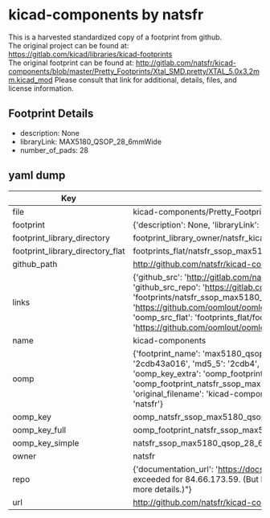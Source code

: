 # kicad-components by natsfr  
This is a harvested standardized copy of a footprint from github.  
The original project can be found at:  
https://gitlab.com/kicad/libraries/kicad-footprints  
The original footprint can be found at:
http://gitlab.com/natsfr/kicad-components/blob/master/Pretty_Footprints/Xtal_SMD.pretty/XTAL_5.0x3.2mm.kicad_mod
Please consult that link for additional, details, files, and license information.  
## Footprint Details
* description: None  
* libraryLink: MAX5180_QSOP_28_6mmWide  
* number_of_pads: 28  
## yaml dump  
| Key | Value |  
| --- | --- |  
| file | kicad-components/Pretty_Footprints/SSOP.pretty/MAX5180_QSOP_28_6mmWide.kicad_mod |  
| footprint | {'description': None, 'libraryLink': 'MAX5180_QSOP_28_6mmWide', 'number_of_pads': 28} |  
| footprint_library_directory | footprint_library_owner/natsfr_kicad-components |  
| footprint_library_directory_flat | footprints_flat/natsfr_ssop_max5180_qsop_28_6mmwide/working |  
| github_path | http://github.com/natsfr/kicad-components/blob/master/Pretty_Footprints/SSOP.pretty/MAX5180_QSOP_28_6mmWide.kicad_mod |  
| links | {'github_src': 'http://gitlab.com/natsfr/kicad-components/blob/master/Pretty_Footprints/Xtal_SMD.pretty/XTAL_5.0x3.2mm.kicad_mod', 'github_src_repo': 'https://gitlab.com/kicad/libraries/kicad-footprints', 'oomp_bot': 'footprints/natsfr_ssop_max5180_qsop_28_6mmwide/working', 'oomp_bot_github': 'https://github.com/oomlout/oomlout_oomp_footprint_bot/tree/main/footprints/natsfr_ssop_max5180_qsop_28_6mmwide/working', 'oomp_src_flat': 'footprints_flat/footprints_flat/natsfr_ssop_max5180_qsop_28_6mmwide/working', 'oomp_src_flat_github': 'https://github.com/oomlout/oomlout_oomp_footprint_src/tree/main/footprints_flat/natsfr_ssop_max5180_qsop_28_6mmwide/working'} |  
| name | kicad-components |  
| oomp | {'footprint_name': 'max5180_qsop_28_6mmwide', 'library_name': 'ssop', 'md5': '2cdb43a016b650d6aba3143b7b2845b9', 'md5_10': '2cdb43a016', 'md5_5': '2cdb4', 'md5_6': '2cdb43', 'oomp_key': 'oomp_natsfr_ssop_max5180_qsop_28_6mmwide', 'oomp_key_extra': 'oomp_footprint_natsfr_ssop_max5180_qsop_28_6mmwide', 'oomp_key_full': 'oomp_footprint_natsfr_ssop_max5180_qsop_28_6mmwide_2cdb43', 'oomp_key_simple': 'natsfr_ssop_max5180_qsop_28_6mmwide', 'original_filename': 'kicad-components/Pretty_Footprints/SSOP.pretty/MAX5180_QSOP_28_6mmWide.kicad_mod', 'owner_name': 'natsfr'} |  
| oomp_key | oomp_natsfr_ssop_max5180_qsop_28_6mmwide |  
| oomp_key_full | oomp_footprint_natsfr_ssop_max5180_qsop_28_6mmwide |  
| oomp_key_simple | natsfr_ssop_max5180_qsop_28_6mmwide |  
| owner | natsfr |  
| repo | {'documentation_url': 'https://docs.github.com/rest/overview/resources-in-the-rest-api#rate-limiting', 'message': "API rate limit exceeded for 84.66.173.59. (But here's the good news: Authenticated requests get a higher rate limit. Check out the documentation for more details.)"} |  
| url | http://github.com/natsfr/kicad-components |  

